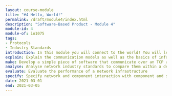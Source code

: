 ```yaml
---
layout: course-module
title: "#4 Hello, World!"
permalink: /draft/module4/index.html
description: "Software-Based Product - Module 4"
module-id: 4
module-of: io1075
tags:
- Protocols
- Industry Standards
introduction: In this module you will connect to the world! You will learn the basic jargon of Network technologies. In the lab experiment you will experience how to test the performance of a network. The assignment will enable your GoodNight Lamp to connect with its pair through the Internet.
explain: Explain the communication models as well as the basics of information encoding and quantities
make: Develop a simple piece of software that communicate over an TCP and UDP network
analyse: Analyse network industry standards to compare them within a design goal
evaluate: Evaluate the performance of a network infrastructure
specify: Specify network and component interaction with component and sequence diagrams
date: 2021-03-01
end: 2021-03-05
---
```


